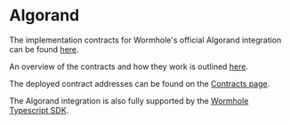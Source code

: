 # Algorand

The implementation contracts for Wormhole's official Algorand integration can be found [here](https://github.com/wormhole-foundation/wormhole/tree/main/algorand).

An overview of the contracts and how they work is outlined [here](https://github.com/wormhole-foundation/wormhole/blob/dev.v2/algorand/README.md).

The deployed contract addresses can be found on the [Contracts page](../../reference/contracts.md).

The Algorand integration is also fully supported by the [Wormhole Typescript SDK](https://github.com/wormhole-foundation/wormhole/tree/main/sdk/js).
